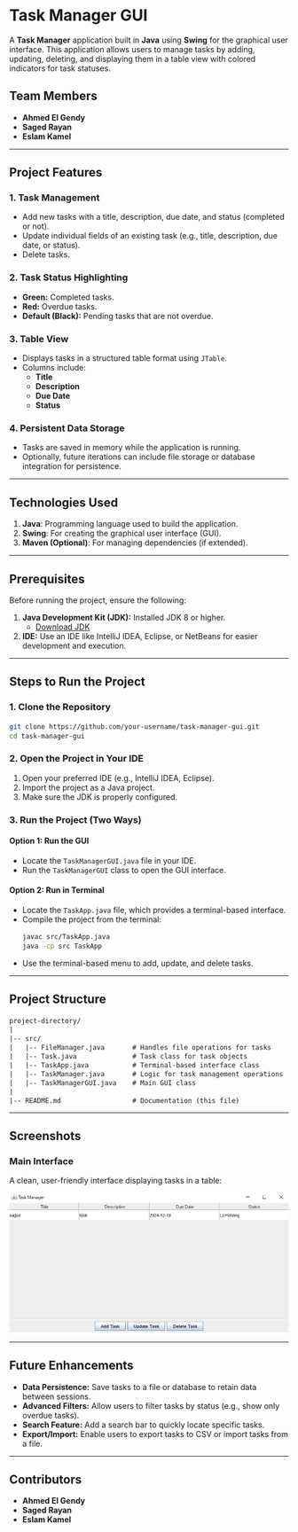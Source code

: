 # Task Manager GUI

A **Task Manager** application built in **Java** using **Swing** for the graphical user interface. This application allows users to manage tasks by adding, updating, deleting, and displaying them in a table view with colored indicators for task statuses.

## Team Members
- **Ahmed El Gendy**
- **Saged Rayan**
- **Eslam Kamel**

---

## Project Features

### 1. Task Management
- Add new tasks with a title, description, due date, and status (completed or not).
- Update individual fields of an existing task (e.g., title, description, due date, or status).
- Delete tasks.

### 2. Task Status Highlighting
- **Green:** Completed tasks.
- **Red:** Overdue tasks.
- **Default (Black):** Pending tasks that are not overdue.

### 3. Table View
- Displays tasks in a structured table format using `JTable`.
- Columns include:
  - **Title**
  - **Description**
  - **Due Date**
  - **Status**

### 4. Persistent Data Storage
- Tasks are saved in memory while the application is running.
- Optionally, future iterations can include file storage or database integration for persistence.

---

## Technologies Used

1. **Java**: Programming language used to build the application.
2. **Swing**: For creating the graphical user interface (GUI).
3. **Maven (Optional)**: For managing dependencies (if extended).

---

## Prerequisites

Before running the project, ensure the following:

1. **Java Development Kit (JDK):** Installed JDK 8 or higher.
   - [Download JDK](https://www.oracle.com/java/technologies/javase-jdk11-downloads.html)
2. **IDE:** Use an IDE like IntelliJ IDEA, Eclipse, or NetBeans for easier development and execution.

---

## Steps to Run the Project

### 1. Clone the Repository
```bash
git clone https://github.com/your-username/task-manager-gui.git
cd task-manager-gui
```

### 2. Open the Project in Your IDE
1. Open your preferred IDE (e.g., IntelliJ IDEA, Eclipse).
2. Import the project as a Java project.
3. Make sure the JDK is properly configured.

### 3. Run the Project (Two Ways)

#### **Option 1: Run the GUI**
- Locate the `TaskManagerGUI.java` file in your IDE.
- Run the `TaskManagerGUI` class to open the GUI interface.

#### **Option 2: Run in Terminal**
- Locate the `TaskApp.java` file, which provides a terminal-based interface.
- Compile the project from the terminal:
  ```bash
  javac src/TaskApp.java
  java -cp src TaskApp
  ```
- Use the terminal-based menu to add, update, and delete tasks.

---

## Project Structure

```
project-directory/
|
|-- src/
|   |-- FileManager.java       # Handles file operations for tasks
|   |-- Task.java              # Task class for task objects
|   |-- TaskApp.java           # Terminal-based interface class
|   |-- TaskManager.java       # Logic for task management operations
|   |-- TaskManagerGUI.java    # Main GUI class
|
|-- README.md                  # Documentation (this file)
```

---

## Screenshots

### Main Interface
A clean, user-friendly interface displaying tasks in a table:

![Task Manager Main Interface](gui.png)

---

## Future Enhancements
- **Data Persistence:** Save tasks to a file or database to retain data between sessions.
- **Advanced Filters:** Allow users to filter tasks by status (e.g., show only overdue tasks).
- **Search Feature:** Add a search bar to quickly locate specific tasks.
- **Export/Import:** Enable users to export tasks to CSV or import tasks from a file.

---

## Contributors
- **Ahmed El Gendy**
- **Saged Rayan**
- **Eslam Kamel**
